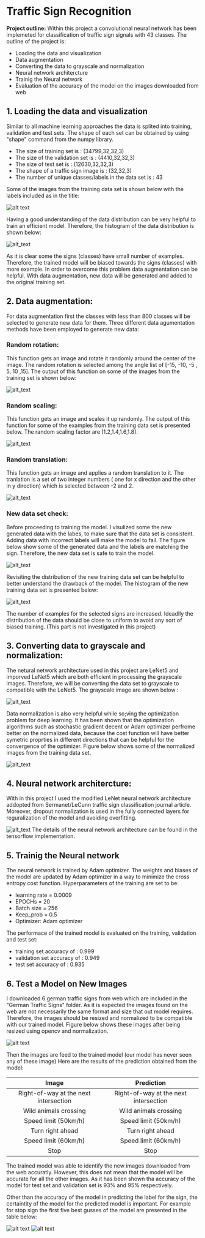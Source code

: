 # **Traffic Sign Recognition** 


**Project outline:**
Within this project a convolutional neural network has been implemeted for classification of traffic sign signals with 43 classes.
The outline of the project is:
* Loading the data and visualization
* Data augmentation
* Converting the data to grayscale and normalization
* Neural network architercture
* Trainig the Neural network
* Evaluation of the accuracy of the model on the images downloaded from web


[//]: # (Image References)

[image1]: ./Figures/data_set.jpg
[image2]: ./Figures/histogram.jpg 
[image3]: ./Figures/rotation.jpg 
[image4]: ./Figures/scaled.jpg 
[image5]: ./Figures/translated.jpg 
[image6]: ./Figures/augmented_data.jpg
[image7]: ./Figures/new_histogram.jpg
[image8]: ./Figures/grayscale.jpg
[image9]: ./Figures/normalized.jpg
[image10]: ./Figures/modifiedLeNet.jpg
[image11]: ./Figures/normalized_web_images.jpg

[image12]: ./Figures/Sign0.jpg
[image13]: ./Figures/Sign0.jpg
[image14]: ./Figures/Sign0.jpg
[image15]: ./Figures/Sign0.jpg
[image16]: ./Figures/Sign0.jpg
[image17]: ./Figures/Sign0.jpg








## 1. Loading the data and visualization
Similar to all machine learning approaches the data is splited into training, validation and test sets. The shape of each set can be obtained by using "shape" command from the numpy library.

* The size of training set is : (34799,32,32,3)
* The size of the validation set is : (4410,32,32,3)
* The size of test set is : (12630,32,32,3)
* The shape of a traffic sign image is : (32,32,3)
* The number of unique classes/labels in the data set is : 43

Some of the images from the training data set is shown below with the labels included as in the title:

![alt text][image1]

Having a good understanding of the data distribution can be very helpful to train an efficient model. Therefore, the histogram of the data distribution is shown below:

![alt_text][image2]

As it is clear some the signs (classes) have small number of examples. Therefore, the trained model will be biased towards the signs (classes) with more example. In order to overcome this problem data augmentation can be helpful. With data augmentation, new data will be generated and added to the original training set.
## 2. Data augmentation:
For data augmentation first the classes with less than 800 classes will be selected to generate new data for them. Three different data agumentation methods have been employed to generate new data:

###  Random rotation:
This function gets an image and rotate it randomly around the center of the image. The random rotation is selected among the angle list of [-15, -10, -5 , 5, 10 ,15]. The output of this function on some of the images from the training set is shown below:

![alt_text][image3]

### Random scaling:
This function gets an image and scales it up randomly. The output of this function for some of the examples from the training data set is presented below. The random scaling factor are [1.2,1.4,1.6,1.8].

![alt_text][image4]

### Random translation:
This function gets an image and applies a random translation to it. The tranlation is a set of two integer numbers ( one for x direction and the other in y direction) which is selected between -2 and 2.

![alt_text][image5]

### New data set check:
Before proceeding to training the model. I visulized some the new generated data with the labes, to make sure that the data set is consistent. Adding data with incorrect labels will make the model to fail. The figure below show some of the generated data and the labels are matching the sign. Therefore, the new data set is safe to train the model.

![alt_text][image6]

Revisiting the distribution of the new training data set can be helpful to better understand the drawback of the model. The histogram of the new training data set is presented below:

![alt_text][image7]

The number of examples for the selected signs are increased. Ideadlly the distribution of the data should be close to uniform to avoid any sort of biased training. (This part is not investigated in this project)

## 3. Converting data to grayscale and normalization:
The netural network architecture used in this project are LeNet5 and imporved LeNet5 which are both efficient in processing the grayscale images. Therefore, we will be converting the data set to grayscale to compatible with the LeNet5. The grayscale image are shown below :

![alt_text][image8]

Data normalization is also very helpful while so;ving the optimization problem for deep learning. It has been shown that the optimization algorithms such as stochastic gradient decent or Adam optimizer perfrome better on the normalized data, because the cost function will have better symetric proprties in different directions that can be helpful for the convergence of the optimizer. Figure below shows some of the normalized images from the training data set.

![alt_text][image9]

## 4. Neural network architercture:

With in this project I used the modified LeNet neural network architecture addopted from Sermanet/LeCunn traffic sign classification journal article. Moreover, dropout normalization is used in the fully connected layers for reguralization of the model and avoiding overfitting.

![alt_text][image10]
The details of the neural network architecture can be found in the tensorflow implementation.

## 5. Trainig the Neural network

The neural network is trained by Adam optimizer. The weights and biases of the model are updated by Adam optimizer in a way to minimize the cross entropy cost function. Hyperparameters of the training are set to be:

* learning rate = 0.0009
* EPOCHs = 20
* Batch size = 256
* Keep_prob = 0.5
* Optimizer: Adam optimizer


The performace of the trained model is evaluated on the training, validation and test set:
* training set accuracy of : 0.999
* validation set accuracy of : 0.949
* test set accuracy of : 0.935

## 6. Test a Model on New Images

I downloaded 6 german traffic signs from web which are included in the "German Traffic Signs" folder. As it is expected the images found on the web are not necessarily the same format and size that out model requires. Therefore, the images should be resized and normalized to be compatible with our trained model. Figure below shows these images after being resized using opencv and normalization.

![alt text][image11]

Then the images are feed to the trained model (our model has never seen any of these image)
Here are the results of the prediction obtained from the model:

| Image			        |     Prediction	        					| 
|:---------------------:|:---------------------------------------------:| 
| Right-of-way at the next intersection      		| Right-of-way at the next intersection   									| 
| Wild animals crossing     			| Wild animals crossing 										|
| Speed limit (50km/h)					| Speed limit (50km/h)											|
| Turn right ahead	      		| Turn right ahead					 				|
| Speed limit (60km/h)			| Speed limit (60km/h)      					|
| Stop			| Stop      					|

The trained model was able to identify the new images downloaded from the web accuratly. However, this does not mean that the model will be accurate for all the other images. As it has been shown tha accuracy of the model for test set and validation set is 93% and 95% respectively.

Other than the accuracy of the model in predicting the label for the sign, the certaintity of the model for the predicted model is important. For example for stop sign the first five best gusses of the model are presented in the table below:

![alt text][image12] ![alt text][image13] 

